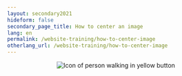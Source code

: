 ```yaml
---
layout: secondary2021
hideform: false
secondary_page_title: How to center an image
lang: en
permalink: /website-training/how-to-center-image
otherlang_url: /website-training/how-to-center-image
---
```

<div style="text-align:center;"><img src="/media/badge_shared_badge.png" alt="Icon of person walking in yellow button"/></div>